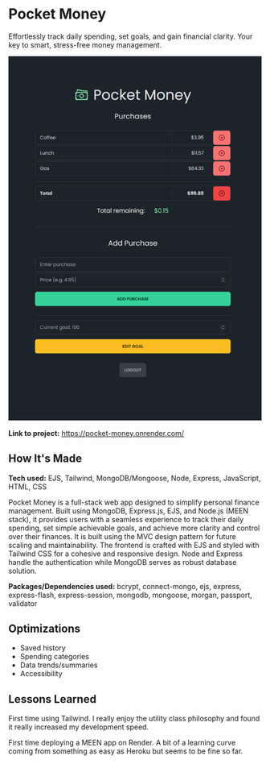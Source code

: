 # Pocket Money

Effortlessly track daily spending, set goals, and gain financial clarity. Your key to smart, stress-free money management.

![](https://github.com/davidwiese/pocket-money/blob/main/pocket-money.gif)

**Link to project:** https://pocket-money.onrender.com/

## How It's Made

**Tech used:** EJS, Tailwind, MongoDB/Mongoose, Node, Express, JavaScript, HTML, CSS

Pocket Money is a full-stack web app designed to simplify personal finance management. Built using MongoDB, Express.js, EJS, and Node.js (MEEN stack), it provides users with a seamless experience to track their daily spending, set simple achievable goals, and achieve more clarity and control over their finances. It is built using the MVC design pattern for future scaling and maintainability. The frontend is crafted with EJS and styled with Tailwind CSS for a cohesive and responsive design. Node and Express handle the authentication while MongoDB serves as robust database solution.

**Packages/Dependencies used:** bcrypt, connect-mongo, ejs, express, express-flash, express-session, mongodb, mongoose, morgan, passport, validator

## Optimizations

- Saved history
- Spending categories
- Data trends/summaries
- Accessibility

## Lessons Learned

First time using Tailwind. I really enjoy the utility class philosophy and found it really increased my development speed.

First time deploying a MEEN app on Render. A bit of a learning curve coming from something as easy as Heroku but seems to be fine so far.
